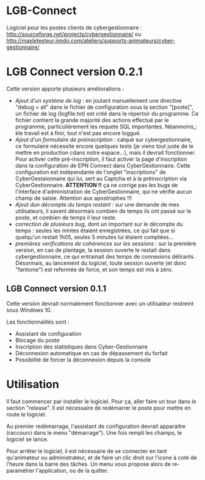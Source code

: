 # LGB-Connect
Logiciel pour les postes clients de cybergestionnaire :
http://sourceforge.net/projects/cybergestionnaire/ ou http://maxletesteur.jimdo.com/ateliers/supports-animateurs/cyber-gestionnaire/

# LGB Connect version 0.2.1

Cette version apporte plusieurs améliorations :
- *Ajout d'un système de log :* en joutant manuellement une directive "debug = all" dans le fichier de configuration sous la section "[poste]", un fichier de log (logfile.txt) est créé dans le répertoir du programme. Ce fichier contient la grande majorité des actions effectué par le programme, particulièrement les requete SQL importantes. Néanmoins,; kle travail est à finir, tout n'est pas encore loggué.
- *Ajout d'un formulaire de préinscription :* calqué sur cybergestionnaire, ce formulaire nécessite encore quelques tests (je viens tout juste de le mettre en production cdans notre espace...), mais il devrait fonctionner. Pour activer cette pré-inscription, il faut activer la page d'inscription dans la configuration de EPN Connect dans CyberGestionnaire. Cette configuration est indépendante de l'onglet "inscriptions" de CyberGestaionnaire qui lui, sert au Captcha et à la préinscription via CyberGestionnaire. **ATTENTION !!** ça ne corrige pas les bugs de l'interface d'administration de CyberGestionnaire, qui ne vérifie aucun champ de saisie. Attention aux apostrophes !!!
- *Ajout dun décompte du temps restant :* sur une demande de mes utilisateurs, il savent désormais combien de temps ils ont passé sur le poste, et combien de temps il leur reste.
- *correction de plusieurs bug*, dont un important sur le décompte du temps : seules les mintes étaient enregistrées, ce qui fait que si quelqu'un restait 1h05, seules 5 minutes lui étaient comptées...
- *premières verifications de cohérences sur les sessions* : sur la première version, en cas de plantage, la session ouverte le restait dans cybergestionnaire, ce qui entrainait des temps de connexions délirants. Désormais, au lancement du logiciel, toute session ouverte (et donc "fantome") est refermée de force, et son temps est mis à zéro.


## LGB Connect version 0.1.1

Cette version devrait normalement fonctionner avec un utilisateur restreint sous Windows 10.

Les fonctionnalités sont :
- Assistant de configuration
- Blocage du poste
- Inscription des statistiques dans Cyber-Gestionnaire
- Déconnexion automatique en cas de dépassement du forfait
- Possibilité de forcer la déconnexion depuis la console

# Utilisation

Il faut commencer par installer le logiciel. Pour ça, aller faire un tour dans le section "release". Il est nécessaire de redémarrer le poste pour mettre en route le logiciel.

Au premier redémarrage, l'assistant de configuration devrait apparaitre (raccourci dans le menu "démarrage"). Une fois rempli les champs, le logiciel se lance.

Pour arrêter le logiciel, il est nécessaire de se connecter en tant qu'animateur ou administrateur, et de faire un clic droit sur l'icone à coté de l'heure dans la barre des tâches. Un menu vous propose alors de re-paramétrer l'application, ou de la quitter.

